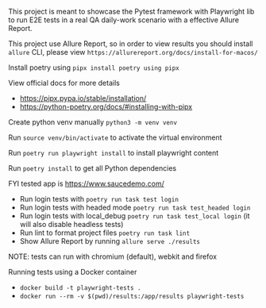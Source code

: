 This project is meant to showcase the Pytest framework with Playwright lib to run E2E tests in a real QA daily-work scenario with a effective Allure Report.

This project use Allure Report, so in order to view results you should install `allure` CLI, please view `https://allurereport.org/docs/install-for-macos/`

Install poetry using `pipx install poetry using pipx`

View official docs for more details
- https://pipx.pypa.io/stable/installation/
- https://python-poetry.org/docs/#installing-with-pipx

Create python venv manually `python3 -m venv venv`

Run `source venv/bin/activate` to activate the virtual environment

Run `poetry run playwright install` to install playwright content

Run `poetry install` to get all Python dependencies

FYI tested app is https://www.saucedemo.com/

- Run login tests with `poetry run task test login`
- Run login tests with headed mode `poetry run task test_headed login`
- Run login tests with local_debug `poetry run task test_local login` (it will also disable headless tests)
- Run lint to format project files `poetry run task lint`
- Show Allure Report by running `allure serve ./results`

NOTE: tests can run with chromium (default), webkit and firefox

Running tests using a Docker container

- `docker build -t playwright-tests .`
- `docker run --rm -v $(pwd)/results:/app/results playwright-tests`